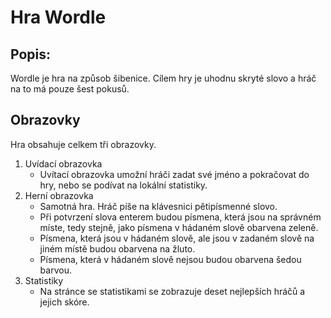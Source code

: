 
# Hra Wordle

## Popis:

Wordle je hra na způsob šibenice. Cílem hry je uhodnu skryté slovo a hráč na to má pouze šest pokusů. 

## Obrazovky

Hra obsahuje celkem tři obrazovky.

1) Uvídací obrazovka
   - Uvítací obrazovka umožní hráči zadat své jméno a pokračovat do hry, 
   nebo se podívat na lokální statistiky.
2) Herní obrazovka
   - Samotná hra. Hráč píše na klávesnici pětipísmenné slovo. 
   - Při potvrzení slova enterem budou písmena, která jsou na správném míste, tedy stejně, jako písmena v hádaném slově obarvena zeleně.
   - Písmena, která jsou v hádaném slově, ale jsou v zadaném slově na jiném místě budou obarvena na žluto.
   - Písmena, která v hádaném slově nejsou budou obarvena šedou barvou.
3) Statistiky
   - Na stránce se statistikami se zobrazuje deset nejlepších hráčů a jejich skóre.


